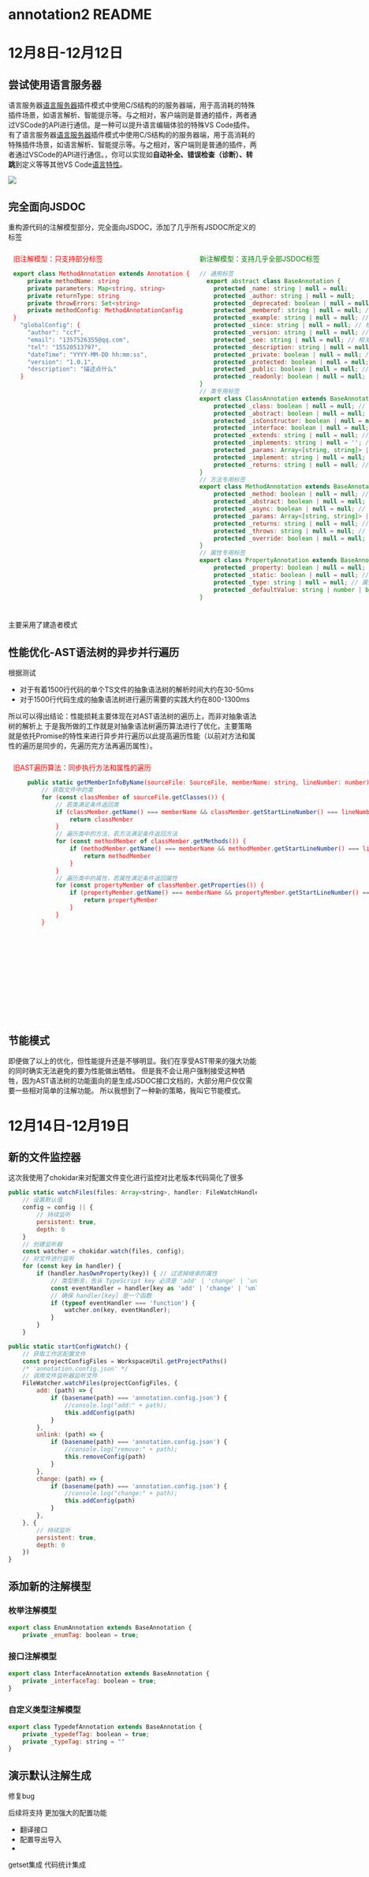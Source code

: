 # annotation2 README
# 12月8日-12月12日
## 尝试使用语言服务器
语言服务器[语言服务器](https://code.visualstudio.com/docs/extensions/overview#_language-servers)插件模式中使用C/S结构的的服务器端，用于高消耗的特殊插件场景，如语言解析、智能提示等。与之相对，客户端则是普通的插件，两者通过VSCode的API进行通信。是一种可以提升语言编辑体验的特殊VS Code插件。有了语言服务器[语言服务器](https://code.visualstudio.com/docs/extensions/overview#_language-servers)插件模式中使用C/S结构的的服务器端，用于高消耗的特殊插件场景，如语言解析、智能提示等。与之相对，客户端则是普通的插件，两者通过VSCode的API进行通信。，你可以实现如**自动补全、错误检查（诊断）、转跳**到定义等等其他VS Code[语言特性](https://liiked.github.io/VS-Code-Extension-Doc-ZH/#/language-extensions/programmatic-language-features)。


![](https://s3.bmp.ovh/imgs/2024/12/12/3f1c2530a6b0533f.png)

## 完全面向JSDOC
重构源代码的注解模型部分，完全面向JSDOC，添加了几乎所有JSDOC所定义的标签
<div style="display: flex;">
  <div style="flex: 1;padding:10px; color:red;">
  旧注解模型：只支持部分标签
  <br/>

```javascript
export class MethodAnnotation extends Annotation {
    private methodName: string
    private parameters: Map<string, string>
    private returnType: string
    private throwErrors: Set<string>
    private methodConfig: MethodAnnotationConfig
}
  "globalConfig": {
    "author": "ccf",
    "email": "1357526355@qq.com",
    "tel": "15520513797",
    "dateTime": "YYYY-MM-DD hh:mm:ss",
    "version": "1.0.1",
    "description": "描述点什么"
  }
```

  </div>
  <div style="flex: 1; padding:10px;color:green; ">
  新注解模型：支持几乎全部JSDOC标签
    <br/>

```javascript
// 通用标签
  export abstract class BaseAnnotation {
    protected _name: string | null = null;      // 类名
    protected _author: string | null = null;     // 作者信息
    protected _deprecated: boolean | null = null; // 是否已过时
    protected _memberof: string | null = null; // 所属的类或模块
    protected _example: string | null = null; // 示例代码
    protected _since: string | null = null; // 标记某个功能或方法自哪个版本开始存在
    protected _version: string | null = null; // 当前的版本
    protected _see: string | null = null; // 相关参考
    protected _description: string | null = null; // 描述或注释
    protected _private: boolean | null = null; // 是否为私有
    protected _protected: boolean | null = null; // 是否为受保护
    protected _public: boolean | null = null; // 是否为公共
    protected _readonly: boolean | null = null; // 是否为只读
}
// 类专用标签
export class ClassAnnotation extends BaseAnnotation {
    protected _class: boolean | null = null; // 是否标记为类
    protected _abstract: boolean | null = null; // 是否为抽象类
    protected _isConstructor: boolean | null = null; // 是否标记为构造函数
    protected _interface: boolean | null = null; // 是否为接口
    protected _extends: string | null = null; // 继承的父类
    protected _implements: string | null = ''; // 实现的接口
    protected _params: Array<[string, string]> | Map<string, string> | null = null; // 构造函数参数
    protected _implement: string | null = null; // 实现描述
    protected _returns: string | null = null; // 返回值类型
}
// 方法专用标签
export class MethodAnnotation extends BaseAnnotation {
    protected _method: boolean | null = null; // 是否标记为方法
    protected _abstract: boolean | null = null; // 是否为抽象方法
    protected _async: boolean | null = null; // 是否为异步方法
    protected _params: Array<[string, string]> | Map<string, string> | null = null; // 参数列表，格式：[参数名, 类型]
    protected _returns: string | null = null; // 返回值类型
    protected _throws: string | null = null; // 抛出的异常描述
    protected _override: boolean | null = null; // 是否覆盖父类方法
}
// 属性专用标签
export class PropertyAnnotation extends BaseAnnotation {
    protected _property: boolean | null = null; // 是否标记为属性
    protected _static: boolean | null = null; // 是否为静态属性
    protected _type: string | null = null; // 属性的类型
    protected _defaultValue: string | number | boolean | null = null; // 属性的默认值
}
```

  </div>
</div>

主要采用了建造者模式
## 性能优化-AST语法树的异步并行遍历
根据测试
- 对于有着1500行代码的单个TS文件的抽象语法树的解析时间大约在30-50ms
- 对于1500行代码生成的抽象语法树进行遍历需要的实践大约在800-1300ms

所以可以得出结论：性能损耗主要体现在对AST语法树的遍历上，而非对抽象语法树的解析上
于是我所做的工作就是对抽象语法树遍历算法进行了优化，主要策略就是依托Promise的特性来进行异步并行遍历以此提高遍历性能（以前对方法和属性的遍历是同步的，先遍历完方法再遍历属性）。

<div style="display: flex;">
   <div style="flex: 1;padding:10px; color:red;">
  旧AST遍历算法：同步执行方法和属性的遍历
  <br/>

```javascript
    public static getMemberInfoByName(sourceFile: SourceFile, memberName: string, lineNumber: number): ClassDeclaration | MethodDeclaration | PropertyDeclaration | FunctionDeclaration | null {
        // 获取文件中的类
        for (const classMember of sourceFile.getClasses()) {
            // 若类满足条件返回类
            if (classMember.getName() === memberName && classMember.getStartLineNumber() === lineNumber) {
                return classMember
            }
            // 遍历类中的方法，若方法满足条件返回方法
            for (const methodMember of classMember.getMethods()) {
                if (methodMember.getName() === memberName && methodMember.getStartLineNumber() === lineNumber) {
                    return methodMember
                }
            }
            // 遍历类中的属性，若属性满足条件返回属性
            for (const propertyMember of classMember.getProperties()) {
                if (propertyMember.getName() === memberName && propertyMember.getStartLineNumber() === lineNumber) {
                    return propertyMember
                }
            }
        }
```

  </div>
<div style="flex: 1;padding:10px; color:green;">
  新AST遍历算法：异步并行执行方法和属性遍历
  <br/>

```javascript
    public async parseMemberInfo(sourceFile: SourceFile, memberName: string, lineNumber: number) {
        const classDetails = await Promise.all(
            sourceFile.getClasses().map(async cls => {
                const className = cls.getName();

                // 并行处理属性和方法
                const [methods, properties] = await Promise.all([
                    Promise.all(
                        cls.getMethods().map(async method => ({
                            name: method.getName(),
                            parameters: method.getParameters().map(param => ({
                                name: param.getName(),
                                type: param.getType().getText(),
                            })),
                            returnType: method.getReturnType().getText(),
                        }))
                    ),
                    Promise.all(
                        cls.getProperties().map(async prop => ({
                            name: prop.getName(),
                            type: prop.getType().getText(),
                            isReadonly: prop.isReadonly(),
                        }))
                    ),
                ]);

                return { className, methods, properties };
            })
        );
        return classDetails
    }
```

  </div>
</div>

## 节能模式
即便做了以上的优化，但性能提升还是不够明显。我们在享受AST带来的强大功能的同时确实无法避免的要为性能做出牺牲。
但是我不会让用户强制接受这种牺牲，因为AST语法树的功能面向的是生成JSDOC接口文档的，大部分用户仅仅需要一些相对简单的注解功能。
所以我想到了一种新的策略，我叫它节能模式。


# 12月14日-12月19日
## 新的文件监控器
这次我使用了chokidar来对配置文件变化进行监控对比老版本代码简化了很多
```javascript
public static watchFiles(files: Array<string>, handler: FileWatchHandler, config?: ChokidarOptions) {
    // 设置默认值
    config = config || {
        // 持续监听
        persistent: true,
        depth: 0
    }
    // 创建监听器
    const watcher = chokidar.watch(files, config);
    // 对文件进行监听
    for (const key in handler) {
        if (handler.hasOwnProperty(key)) { // 过滤掉继承的属性
            // 类型断言，告诉 TypeScript key 必须是 'add' | 'change' | 'unlink' 之一
            const eventHandler = handler[key as 'add' | 'change' | 'unlink'];
            // 确保 handler[key] 是一个函数
            if (typeof eventHandler === 'function') {
                watcher.on(key, eventHandler);
            }
        }
    }
```

```javascript
public static startConfigWatch() {
    // 获取工作区配置文件
    const projectConfigFiles = WorkspaceUtil.getProjectPaths()
    /* 'annotation.config.json' */
    // 调用文件监听器监听文件
    FileWatcher.watchFiles(projectConfigFiles, {
        add: (path) => {
            if (basename(path) === 'annotation.config.json') {
                //console.log("add:" + path);
                this.addConfig(path)
            }
        },
        unlink: (path) => {
            if (basename(path) === 'annotation.config.json') {
                //console.log("remove:" + path);
                this.removeConfig(path)
            }
        },
        change: (path) => {
            if (basename(path) === 'annotation.config.json') {
                //console.log("change:" + path);
                this.addConfig(path)
            }
        },
    }, {
        // 持续监听
        persistent: true,
        depth: 0
    })
}
```

## 添加新的注解模型
### 枚举注解模型
```javascript
export class EnumAnnotation extends BaseAnnotation {
    private _enumTag: boolean = true;
```
### 接口注解模型
```javascript
export class InterfaceAnnotation extends BaseAnnotation {
    private _interfaceTag: boolean = true;
}
```

### 自定义类型注解模型
```javascript
export class TypedefAnnotation extends BaseAnnotation {
    private _typedefTag: boolean = true;
    private _typeTag: string = ""
}
```

## 演示默认注解生成

修复bug

后续将支持
更加强大的配置功能
- 翻译接口
- 配置导出导入
- 
getset集成
代码统计集成